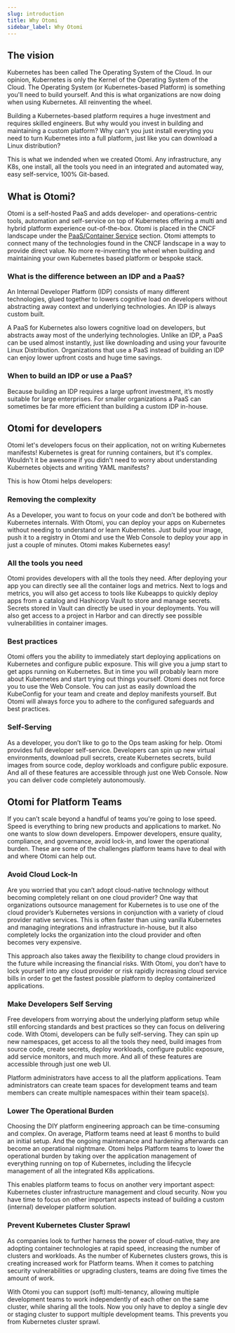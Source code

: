 ```yaml
---
slug: introduction
title: Why Otomi
sidebar_label: Why Otomi
---
```


## The vision
Kubernetes has been called The Operating System of the Cloud. In our opinion, Kubernetes is only the Kernel of the Operating System of the Cloud. The Operating System (or Kubernetes-based Platform) is something you'll need to build yourself. And this is what organizations are now doing when using Kubernetes. All reinventing the wheel.

Building a Kubernetes-based platform requires a huge investment and requires skilled engineers. But why would you invest in building and maintaining a custom platform? Why can't you just install everyting you need to turn Kubernetes into a full platform, just like you can download a Linux distribution? 

This is what we indended when we created Otomi. Any infrastructure, any K8s, one install, all the tools you need in an integrated and automated way, easy self-service, 100% Git-based.

## What is Otomi?

Otomi is a self-hosted PaaS and adds developer- and operations-centric tools, automation and self-service on top of Kubernetes offering a multi and hybrid platform experience out-of-the-box. Otomi is placed in the CNCF landscape under the [PaaS/Container Service](https://landscape.cncf.io/guide#platform--paas-container-service) section. Otomi attempts to connect many of the technologies found in the CNCF landscape in a way to provide direct value. No more re-inventing the wheel when building and maintaining your own Kubernetes based platform or bespoke stack.

### What is the difference between an IDP and a PaaS?

An Internal Developer Platform (IDP) consists of many different technologies, glued together to lowers cognitive load on developers without abstracting away context and underlying technologies. An IDP is always custom built.

A PaaS for Kubernetes also lowers cognitive load on developers, but abstracts away most of the underlying technologies. Unlike an IDP, a PaaS can be used almost instantly, just like downloading and using your favourite Linux Distribution. Organizations that use a PaaS instead of building an IDP can enjoy lower upfront costs and huge time savings.

### When to build an IDP or use a PaaS?

Because building an IDP requires a large upfront investment, it’s mostly suitable for large enterprises. For smaller organizations a PaaS can sometimes be far more efficient than building a custom IDP in-house.

## Otomi for developers
Otomi let's developers focus on their application, not on writing Kubernetes manifests! Kubernetes is great for running containers, but it's complex. Wouldn't it be awesome if you didn't need to worry about understanding Kubernetes objects and writing YAML manifests?

This is how Otomi helps developers:

### Removing the complexity
As a Developer, you want to focus on your code and don’t be bothered with Kubernetes internals. With Otomi, you can deploy your apps on Kubernetes without needing to understand or learn Kubernetes. Just build your image, push it to a registry in Otomi and use the Web Console to deploy your app in just a couple of minutes. Otomi makes Kubernetes easy!

### All the tools you need
Otomi provides developers with all the tools they need. After deploying your app you can directly see all the container logs and metrics. Next to logs and metrics, you will also get access to tools like Kubeapps to quickly deploy apps from a catalog and Hashicorp Vault to store and manage secrets. Secrets stored in Vault can directly be used in your deployments. You will also get access to a project in Harbor and can directly see possible vulnerabilities in container images.

### Best practices
Otomi offers you the ability to immediately start deploying applications on Kubernetes and configure public exposure. This will give you a jump start to get apps running on Kubernetes. But in time you will probably learn more about Kubernetes and start trying out things yourself. Otomi does not force you to use the Web Console. You can just as easily download the KubeConfig for your team and create and deploy manifests yourself. But Otomi will always force you to adhere to the configured safeguards and best practices.

### Self-Serving
As a developer, you don’t like to go to the Ops team asking for help. Otomi provides full developer self-service. Developers can spin up new virtual environments, download pull secrets, create Kubernetes secrets, build images from source code, deploy workloads and configure public exposure. And all of these features are accessible through just one Web Console. Now you can deliver code completely autonomously.

## Otomi for Platform Teams
If you can’t scale beyond a handful of teams you're going to lose speed. Speed is everything to bring new products and applications to market. No one wants to slow down developers. Empower developers, ensure quality, compliance, and governance, avoid lock-in, and lower the operational burden. These are some of the challenges platform teams have to deal with and where Otomi can help out.

### Avoid Cloud Lock-In
Are you worried that you can’t adopt cloud-native technology without becoming completely reliant on one cloud provider? One way that organizations outsource management for Kubernetes is to use one of the cloud provider’s Kubernetes versions in conjunction with a variety of cloud provider native services. This is often faster than using vanilla Kubernetes and managing integrations and infrastructure in-house, but it also completely locks the organization into the cloud provider and often becomes very expensive.

This approach also takes away the flexibility to change cloud providers in the future while increasing the financial risks. With Otomi, you don’t have to lock yourself into any cloud provider or risk rapidly increasing cloud service bills in order to get the fastest possible platform to deploy containerized applications.

### Make Developers Self Serving
Free developers from worrying about the underlying platform setup while still enforcing standards and best practices so they can focus on delivering code. With Otomi, developers can be fully self-serving. They can spin up new namespaces, get access to all the tools they need, build images from source code, create secrets, deploy workloads, configure public exposure, add service monitors, and much more. And all of these features are accessible through just one web UI.

Platform administrators have access to all the platform applications. Team administrators can create team spaces for development teams and team members can create multiple namespaces within their team space(s).

### Lower The Operational Burden
Choosing the DIY platform engineering approach can be time-consuming and complex. On average, Platform teams need at least 6 months to build an initial setup. And the ongoing maintenance and hardening afterwards can become an operational nightmare. Otomi helps Platform teams to lower the operational burden by taking over the application management of everything running on top of Kubernetes, including the lifecycle management of all the integrated K8s applications.

This enables platform teams to focus on another very important aspect: Kubernetes cluster infrastructure management and cloud security. Now you have time to focus on other important aspects instead of building a custom (internal) developer platform solution.

### Prevent Kubernetes Cluster Sprawl
As companies look to further harness the power of cloud-native, they are adopting container technologies at rapid speed, increasing the number of clusters and workloads. As the number of Kubernetes clusters grows, this is creating increased work for Platform teams. When it comes to patching security vulnerabilities or upgrading clusters, teams are doing five times the amount of work.

With Otomi you can support (soft) multi-tenancy, allowing multiple development teams to work independently of each other on the same cluster, while sharing all the tools. Now you only have to deploy a single dev or staging cluster to support multiple development teams. This prevents you from Kubernetes cluster sprawl.